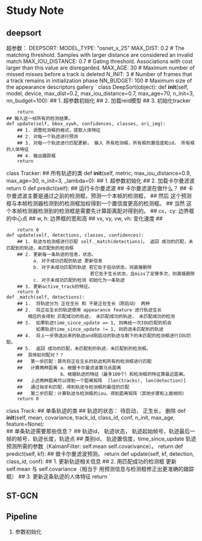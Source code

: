 # Study Note

## deepsort
超参数：
DEEPSORT:
  MODEL_TYPE: "osnet_x_25"
  MAX_DIST: 0.2 # The matching threshold. Samples with larger distance are considered an invalid match
  MAX_IOU_DISTANCE: 0.7 # Gating threshold. Associations with cost larger than this value are disregarded.
  MAX_AGE: 30 # Maximum number of missed misses before a track is deleted
  N_INIT: 3 # Number of frames that a track remains in initialization phase
  NN_BUDGET: 100 # Maximum size of the appearance descriptors gallery
`
class DeepSort(object):
    def __init__(self, model, device, max_dist=0.2, max_iou_distance=0.7, max_age=70, n_init=3, nn_budget=100):
        ## 1. 超参数初始化
        ## 2. 加载reid模型
        ## 3. 初始化tracker

        return
    ## 输入这一帧所有的检测结果。
    def update(self, bbox_xywh, confidences, classes, ori_img):
        ## 1. 调整检测框的格式，提取人体特征
        ## 2. 对每一个轨迹进行预测
        ## 3. 对每一个轨迹进行匹配更新， 输入 所有检测框，所有框的置信度和id， 所有框的人体特征
        ## 4. 输出跟踪框
        return

class Tracker:
    ## 所有轨迹的类
    def __init__(self, metric, max_iou_distance=0.9, max_age=30, n_init=3, _lambda=0):
        ## 1. 超参数初始化
        ## 2. 加载卡尔曼滤波
        return 0
    def predict(self):
        ## 运行卡尔曼滤波
        ## 卡尔曼滤波在做什么？
        ## 卡尔曼滤波主要是通过之前的检测框，预测一个本帧的检测框，
        ## 然后 这个预测框与本帧检测器检测到的检测框加权得到一个置信度更高的检测框。
        ## 当然 这个本帧检测器检测到的检测框是需要先计算距离配对得到的。
        ##  cx，cy: 边界框的中心点
        ##  w, h: 边界框的宽和高
        ##  vx, vy, vw, vh: 变化速度
        ## 

        return 0
    def update(self, detections, classes, confidences):
        ## 1. 轨迹与检测框进行匹配 self._match(detections)。 返回 成功的匹配，未匹配到的轨迹，未匹配到的检测框
        ## 2. 更新每一条轨迹的信息，状态。
              a. 对于成功匹配的轨迹 更新信息
              b. 对于未成功匹配的轨迹 若它处于启动状态，则直接删除
                                   若它处于生长状态，且miss了足够多次，则直接删除
              c. 对于未成功匹配的检测 初始化为一条轨迹
        ## 3. 更新active_track的特征。
        return 0
    def _match(self, detections):
        ## 1.  将轨迹分为 正在生长 和 不是正在生长（刚启动） 两种
        ## 2.  将正在生长的轨迹使用 appearance feature 进行轨迹生长
            相应的会得到 匹配成功的轨迹， 未匹配成功的轨迹， 未匹配成功的检测
        ## 3.  如果轨迹time_since_update == 1, 则再给一次IOU匹配的机会
               如果轨迹time_since_update != 1, 则扔进未匹配到的轨迹
        ## 4.  将上一步筛选出来的轨迹and刚启动的轨迹与剩下的未匹配的检测框进行IOU匹配。
        ## 5.  返回 成功的匹配，未匹配到的轨迹，未匹配到的检测框。
        ##  具体如何配对？？
        ##   第一步匹配：首先将正在生长的轨迹和所有的检测框进行匹配
        ##   计算两种距离 a、根据卡尔曼滤波算马氏距离
                        b、根据轨迹的特征（最多100个）和检测框的特征算最近距离。
        ##   上述两种距离可以得到一个距离矩阵  [len(tracks), len(detection)]
        ##   通过匈牙利匹配，得到轨迹与检测框的最佳的匹配 
        ##   第二步匹配：计算轨迹与检测框的iou，得到距离矩阵（其他步骤和上面相同）
        return 0

class Track:
    ## 单条轨迹的类
    ## 轨迹的状态：  待启动， 正生长， 删除
    def __init__(self, mean, covariance, track_id, class_id, conf, n_init, max_age,
                 feature=None):  
        ## 单条轨迹需要那些信息？
        ## 轨迹id， 轨迹状态， 轨迹起始帧号，轨迹最后一帧的帧号，轨迹长度，轨迹点
        ## 类别id， 轨迹置信度，time_since_update 轨迹预测所需的参数（KalmanFilter: self.mean self.covarivance）。 
        return
    def predict(self, kf):
        ## 做卡尔曼滤波预测。
        return
    def update(self, kf, detection, class_id, conf):
        ## 1. 更新轨迹相关信息
        ## 2. 用匹配成功的检测框 更新 self.mean 与 self.covariance（相当于 用预测信息与检测框修正出更准确的跟踪框）
        ## 3. 更新这条轨迹的人体特征
        return 
`




## ST-GCN




## Pipeline

1. 参数初始化